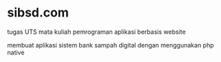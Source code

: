 # sibsd.com
tugas UTS mata kuliah pemrograman aplikasi berbasis website

membuat aplikasi sistem bank sampah digital dengan menggunakan php native